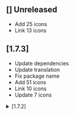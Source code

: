 ## [] Unreleased
* Add 25 icons
* Link 13 icons

## [1.7.3] 
* Update dependencies
* Update translation
* Fix package name
* Add 51 icons
* Link 10 icons
* Update 7 icons

<details>
<summary>[1.7.2]</summary>
* Update dependencies
* Update translation
* Add czech and slovak language
* Add 20 new icons
* Update 4 icons
* Link 2 icons
</details>



